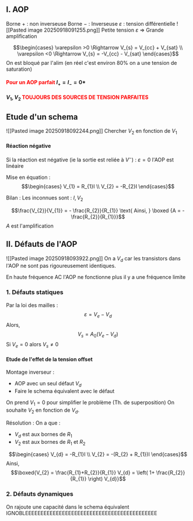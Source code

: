 ## I. AOP
Borne $+$ : non inverseuse
Borne $-$ : Inverseuse
$\varepsilon$ : tension différentielle
![[Pasted image 20250918091255.png]]
Petite tension $\varepsilon$ $\Rightarrow$ Grande amplification


$$\begin{cases}
\varepsilon >0 \Rightarrow V_{s} = V_{cc} + V_{sat} \\
\varepsilon <0 \Rightarrow V_{s} = -V_{cc} - V_{sat}
\end{cases}$$
On est bloqué par l'alim (en réel c'est environ $80\%$ on a une tension de saturation)

#### <font color="red">Pour un AOP parfait </font>$I_+ =  I_{-}  = 0$*
#### $V_{1}, V_{2}$ <font color="red">TOUJOURS DES SOURCES DE TENSION PARFAITES</font>
## Etude d'un schema
![[Pasted image 20250918092244.png]]
Chercher $V_{2}$ en fonction de $V_{1}$

#### Réaction négative
Si la réaction est négative (ie la sortie est reliée à $V^{-}$) :
$\varepsilon =0$ l'AOP est linéaire

Mise en équation :
$$\begin{cases}
V_{1} = R_{1}I \\
V_{2} = -R_{2}I
\end{cases}$$

Bilan :
Les inconnues sont : $I, V_{2}$

$$\frac{V_{2}}{V_{1}} = - \frac{R_{2}}{R_{1}} \text{ Ainsi, } \boxed {A = -\frac{R_{2}}{R_{1}}}$$
$A$ est l'amplification

## II. Défauts de l'AOP
![[Pasted image 20250918093922.png]]
On a $V_{d}$ car les transistors dans l'AOP ne sont pas rigoureusement identiques.

En haute fréquence AC l'AOP ne fonctionne plus il y a une fréquence limite

### 1. Défauts statiques
Par la loi des mailles : 
$$\varepsilon = V_{e } -V_{d}$$
Alors, 
$$V_{s} = A_{0}(V_{e}-V_{d})$$
Si $V_{e} = 0$ alors $V_{s} \neq 0$
#### Etude de l'effet de la tension offset
Montage inverseur : 
- AOP avec un seul défaut $V_{d}$
- Faire le schema équivalent avec le défaut

On prend $V_{1} = 0$ pour simplifier le problème (Th. de superposition)
On souhaite $V_{2}$ en fonction de $V_{d}$.

Résolution :
On a que : 
- $V_{d}$ est aux bornes de $R_{1}$
- $V_{2}$ est aux bornes de $R_{1}$ et $R_{2}$

$$\begin{cases}
V_{d} = -R_{1}I \\
V_{2} = -(R_{2} + R_{1})I
\end{cases}$$
Ainsi, 
$$\boxed{V_{2} = \frac{R_{1}+R_{2}}{R_{1}} V_{d} = \left( 1+ \frac{R_{2}}{R_{1}} \right) V_{d}}$$

### 2. Défauts dynamiques
On rajoute une capacité dans le schema équivalent IGNOBLEEEEEEEEEEEEEEEEEEEEEEEEEEEEEEEEEEEEEEEEEEE

